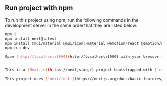 ## Run project with npm

To run this project using npm, run the following commands in the development server in the same order that they are listed below:

```bash
npm i
npm install next@latest
npm install @mui/material @mui/icons-material @emotion/react @emotion/styled
npm run dev

Open [http://localhost:3000](http://localhost:3000) with your browser to see the result.


This is a [Next.js](https://nextjs.org/) project bootstrapped with [`create-next-app`](https://github.com/vercel/next.js/tree/canary/packages/create-next-app).

This project uses [`next/font`](https://nextjs.org/docs/basic-features/font-optimization) to automatically optimize and load Inter, a custom Google Font.
